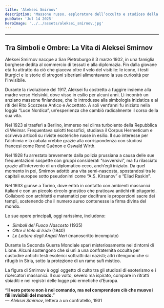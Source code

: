 ```yaml
---
title: 'Aleksei Smirnov'
description: 'Massone russo, esploratore dell’occulto e studioso della mistica ermetica'
pubDate: 'Jul 14 2025'
heroImage: '../../assets/aleksei_smirnov.jpg'
---
```


<hr>
<h2>Tra Simboli e Ombre: La Vita di Aleksei Smirnov</h2>

Aleksei Smirnov nacque a San Pietroburgo il 3 marzo 1902, in una famiglia borghese dedita al commercio di tessuti e alla diplomazia. Fin dalla giovane età fu attratto da ciò che giaceva oltre il velo del visibile: le icone, i testi liturgici e le storie di stregoni siberiani alimentavano la sua curiosità per l'invisibile.

Durante la rivoluzione del 1917, Aleksei fu costretto a fuggire insieme alla madre verso Helsinki, dove visse in esilio per alcuni anni. Lì incontrò un anziano massone finlandese, che lo introdusse alla simbologia iniziatica e ai riti del Rito Scozzese Antico e Accettato. A soli vent’anni fu iniziato nella loggia “Luce Nordica”, un’esperienza che cambiò radicalmente il corso della sua vita.

Nel 1923 si trasferì a Berlino, immerso nel clima turbolento della Repubblica di Weimar. Frequentava salotti teosofici, studiava il Corpus Hermeticum e scriveva articoli su riviste esoteriche russe in esilio. Il suo interesse per l’alchimia e la cabala crebbe grazie alla corrispondenza con studiosi francesi come René Guénon e Oswald Wirth.

Nel 1928 fu arrestato brevemente dalla polizia prussiana a causa delle sue frequentazioni sospette con gruppi considerati “sovversivi”, ma fu rilasciato grazie all’intervento di un diplomatico ceco, anch’egli iniziato. Da quel momento in poi, Smirnov adottò una vita semi-nascosta, spostandosi tra le capitali europee sotto pseudonimi come “A.S. Kirsanov” e “Eliad Raskin”.

Nel 1933 giunse a Torino, dove entrò in contatto con ambienti massonici italiani e con un piccolo circolo gnostico che praticava antichi riti pitagorici. Collaborò con architetti e matematici per decifrare le proporzioni sacre dei templi, sostenendo che il numero aureo contenesse la firma divina del mondo.

Le sue opere principali, oggi rarissime, includono:
- *Simboli del Fuoco Nascosto* (1935)
- *Oltre il Velo di Iside* (1940)
- *Le Lettere degli Angeli Neri* (manoscritto incompiuto)

Durante la Seconda Guerra Mondiale sparì misteriosamente nei dintorni di Lione. Alcuni sostengono che si unì a una confraternita occulta per custodire antichi testi esoterici sottratti dai nazisti; altri ritengono che si rifugiò in Siria, sotto la protezione di un ramo sufi mistico.

La figura di Smirnov è oggi oggetto di culto tra gli studiosi di esoterismo e i ricercatori massonici. Il suo volto, severo ma ispirato, compare in ritratti sbiaditi e nei registri delle logge più ermetiche d’Europa.

**“Il vero potere non è nel comando, ma nel comprendere ciò che muove i fili invisibili del mondo.”**  
— *Aleksei Smirnov*, lettera a un confratello, 1931
